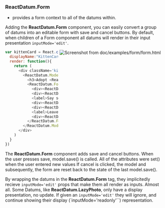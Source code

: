
### ReactDatum.Form 

 - provides a form context to all of the datums within.  

Adding the **ReactDatum.Form** component, you can easily convert a group of datums into an editable form with save and cancel buttons.  By default, when children of a Form component all datums will render in their input presentation `inputMode='edit'`.

<img alt="Screenshot from doc/examples/form/form.html" src="https://gitlab.corp.zulily.com/bwilkerson/react-datum/raw/master/img/react-datum_form-example.png" align="right"/>

```javascript
var kittenCard = React.createClass({
  displayName:"KittenCard",
  render: function(){
    return (
      <div className='kitten-card'>
        <ReactDatum.Model model={kittenModel}>
          <h3>Adopt <ReactDatum.Text attr="name"/> Today!</h3>
          <ReactDatum.Form>
            <div><ReactDatum.LazyPhoto attr="imgUrl"/></div>
            <div><ReactDatum.Text attr="name" label="Name" setOnChange/> (<ReactDatum.Text attr="title"/>)</div>
            <label>Say something about <ReactDatum.Text attr="name" readonly/>: </label>
            <div><ReactDatum.Text attr="description" className="wide-input"/></div>
            <div><ReactDatum.Email attr="sponsorEmail" label="Adoption Sponsor" displayLink/></div>
            <label>Leave a Comment!</label>
            <div><ReactDatum.Text attr="comment" className="wide-input"/></div>
          </ReactDatum.Form>
        </ReactDatum.Model>
      </div>
    )
  }
})
```

The **ReactDatum.Form** component adds save and cancel buttons.  When the user presses save, model.save() is called. All of the attributes were set() when the user entered new values If cancel is clicked, the model and subsequently, the form are reset back to the state of the last model.save().

By wrapping the datums in the **ReactDatum.Form** tag, they implicitedly recieve `inputMode='edit'` props that make them all render as inputs.  Almost all.  Some Datums, like **ReactDatum.LazyPhoto**, only have a display presentation, no update.  If given an `inputMode='edit'` they will ignore, and continue showing their display (`inputMode='readonly'``) representation.  




